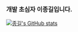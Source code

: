 ### 개발 초심자 이종길입니다.

[![종길's GitHub stats](https://github-readme-stats.vercel.app/api?username=burtples)](https://github.com/anuraghazra/github-readme-stats)
